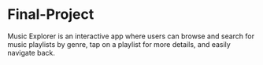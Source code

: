 # Final-Project
Music Explorer is an interactive app where users can browse and search for music playlists by genre, tap on a playlist for more details, and easily navigate back.
